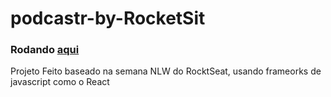 # podcastr-by-RocketSit

### Rodando [aqui](ttps://podcastr-by-rocket-sit-40xdpk0vi-timacedoc.vercel.app/)

Projeto Feito baseado na semana NLW do RocktSeat, usando frameorks de javascript como o React
